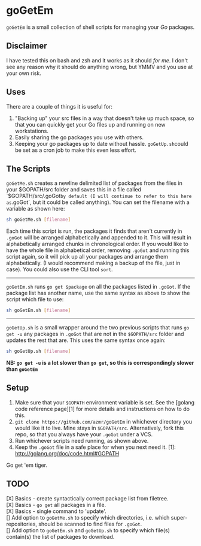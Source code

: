 goGetEm
========

`goGetEm` is a small collection of shell scripts for managing your *Go* packages.


Disclaimer
---------

I have tested this on bash and zsh and it works as it should *for me*. I don't see any reason why it should do anything wrong, but YMMV and you use at your own risk.


Uses
----

There are a couple of things it is useful for:

1. "Backing up" your src files in a way that doesn't take up much space, so that you can quickly get your Go files up and running on new workstations.
2. Easily sharing the go packages you use with others.
3. Keeping your go packages up to date without hassle. `goGetUp.sh`could be set as a cron job to make this even less effort.


The Scripts
-----------

`goGetMe.sh` creates a newline delimited list of packages from the files in your $GOPATH/src folder and saves this in a file called `$GOPATH/src/.goGot` by default (I will continue to refer to this here as `.goGot`, but it could be called anything). You can set the filename with a variable as shown here:
```sh
sh goGetMe.sh [filename]
```
Each time this script is run, the packages it finds that aren't currently in `.goGot` will be arranged alphabetically and appended to it. This will result in alphabetically arranged chunks in chronological order. If you would like to have the whole file in alphabetical order, removing `.goGot` and running this script again, so it will pick up all your packages and arrange them alphabetically. (I would recommend making a backup of the file, just in case). You could also use the CLI tool `sort`.

-------------------------------------------------------------

`goGetEm.sh` runs `go get $package` on all the packages listed in `.goGot`. If the package list has another name, use the same syntax as above to show the script which file to use:
```sh
sh goGetEm.sh [filename]
```
-------------------------------------------------------------

`goGetUp.sh` is a small wrapper around the two previous scripts that runs `go get -u` any packages in `.goGot` that are not in the `$GOPATH/src` folder and updates the rest that are. This uses the same syntax once again:
```sh
sh goGetUp.sh [filename]
```
**NB: `go get -u` is a lot slower than `go get`, so this is correspondingly slower than `goGetEm`**

Setup
-----

1. Make sure that your `$GOPATH` environment variable is set. See the [golang code reference page][1] for more details and instructions on how to do this.
2. `git clone https://github.com/azmr/goGetEm` in whichever directory you would like it to live. Mine stays in `$GOPATH/src`.
Alternatively, fork this repo, so that you always have your `.goGot` under a VCS.
3. Run whichever scripts need running, as shown above.
4. Keep the `.goGot` file in a safe place for when you next need it.
[1]: http://golang.org/doc/code.html#GOPATH


Go get 'em tiger.


TODO
----

[X] Basics - create syntactically correct package list from filetree.  
[X] Basics - `go get` all packages in a file.  
[X] Basics - single command to 'update'.  
[] Add option to `goGetMe.sh` to specify which directories, i.e. which super-repositories, should be scanned to find files for `.goGot`.  
[] Add option to `goGetEm.sh` and `goGetUp.sh` to specify which file(s) contain(s) the list of packages to download.  
